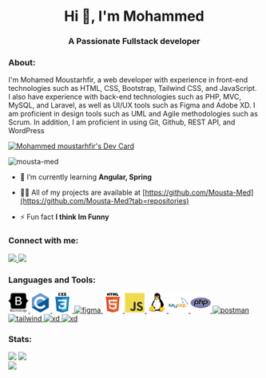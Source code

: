 <h1 align="center">Hi 👋, I'm Mohammed</h1>
<h3 align="center">A Passionate Fullstack developer</h3>
<h3 align="left">About:</h3>

<div>
<p>I'm Mohamed Moustarhfir, a web developer with experience in front-end technologies such as HTML, CSS, Bootstrap, Tailwind CSS, and JavaScript. I also have experience with back-end technologies such as PHP, MVC, MySQL, and Laravel, as well as UI/UX tools such as Figma and Adobe XD. I am proficient in design tools such as UML and Agile methodologies such as Scrum. In addition, I am proficient in using Git, Github, REST API, and WordPress<p/>
  <a href="https://app.daily.dev/mohammedmoustarhfir"><img src="https://api.daily.dev/devcards/8e6d6a3fee9748eea8705ef19b5afab1.png?r=sye" width="400" alt="Mohammed moustarhfir's Dev Card"/></a>
</div>


<p align="left"> <img src="https://komarev.com/ghpvc/?username=mousta-med&label=Profile%20views&color=0e75b6&style=flat" alt="mousta-med" /> </p>


- 🌱 I’m currently learning **Angular, Spring**

- 👨‍💻 All of my projects are available at [https://github.com/Mousta-Med](https://github.com/Mousta-Med?tab=repositories)

- ⚡ Fun fact **I think Im Funny**

<h3 align="left">Connect with me:</h3>

<a href="https://www.linkedin.com/in/mohammed-moustarhfir/">
<img src="https://img.shields.io/badge/LinkedIn-0077B5?style=for-the-badge&logo=linkedin&logoColor=white" />
<a/>
 <a href="mailto: mohammed.moustarhfir@gmail.com">
  <img src="https://img.shields.io/badge/Gmail-D14836?style=for-the-badge&logo=gmail&logoColor=white" />
 </a>

<h3 align="left">Languages and Tools:</h3>
 
<p align="left"> <a href="https://getbootstrap.com" target="_blank" rel="noreferrer"> <img src="https://raw.githubusercontent.com/devicons/devicon/master/icons/bootstrap/bootstrap-plain-wordmark.svg" alt="bootstrap" width="40" height="40"/> </a> <a href="https://www.cprogramming.com/" target="_blank" rel="noreferrer"> <img src="https://raw.githubusercontent.com/devicons/devicon/master/icons/c/c-original.svg" alt="c" width="40" height="40"/> </a> <a href="https://www.w3schools.com/css/" target="_blank" rel="noreferrer"> <img src="https://raw.githubusercontent.com/devicons/devicon/master/icons/css3/css3-original-wordmark.svg" alt="css3" width="40" height="40"/> </a> <a href="https://www.figma.com/" target="_blank" rel="noreferrer"> <img src="https://www.vectorlogo.zone/logos/figma/figma-icon.svg" alt="figma" width="40" height="40"/> </a> <a href="https://www.w3.org/html/" target="_blank" rel="noreferrer"> <img src="https://raw.githubusercontent.com/devicons/devicon/master/icons/html5/html5-original-wordmark.svg" alt="html5" width="40" height="40"/> </a> <a href="https://developer.mozilla.org/en-US/docs/Web/JavaScript" target="_blank" rel="noreferrer"> <img src="https://raw.githubusercontent.com/devicons/devicon/master/icons/javascript/javascript-original.svg" alt="javascript" width="40" height="40"/> </a> <a href="https://www.linux.org/" target="_blank" rel="noreferrer"> <img src="https://raw.githubusercontent.com/devicons/devicon/master/icons/linux/linux-original.svg" alt="linux" width="40" height="40"/> </a> <a href="https://www.mysql.com/" target="_blank" rel="noreferrer"> <img src="https://raw.githubusercontent.com/devicons/devicon/master/icons/mysql/mysql-original-wordmark.svg" alt="mysql" width="40" height="40"/> </a> <a href="https://www.php.net" target="_blank" rel="noreferrer"> <img src="https://raw.githubusercontent.com/devicons/devicon/master/icons/php/php-original.svg" alt="php" width="40" height="40"/> </a> <a href="https://postman.com" target="_blank" rel="noreferrer"> <img src="https://www.vectorlogo.zone/logos/getpostman/getpostman-icon.svg" alt="postman" width="40" height="40"/> </a> <a href="https://tailwindcss.com/" target="_blank" rel="noreferrer"> <img src="https://www.vectorlogo.zone/logos/tailwindcss/tailwindcss-icon.svg" alt="tailwind" width="40" height="40"/> </a> <a href="https://www.adobe.com/products/xd.html" target="_blank" rel="noreferrer"> <img src="https://cdn.worldvectorlogo.com/logos/adobe-xd.svg" alt="xd" width="40" height="40"/> </a> <a href="https://laravel.com/" target="_blank" rel="noreferrer"> <img src="https://laravel.com/img/logomark.min.svg" alt="xd" width="40" height="40"/> </a>

 <h3 align="left">Stats:</h3>
 <div> 
 <img src="https://github-readme-stats.vercel.app/api/top-langs/?username=mousta-med"/>
  <img src="https://github-readme-stats-git-masterrstaa-rickstaa.vercel.app/api?username=mousta-med"/>
 <div/>
 <img src="https://github-profile-summary-cards.vercel.app/api/cards/profile-details?username=mousta-med"/>
 


